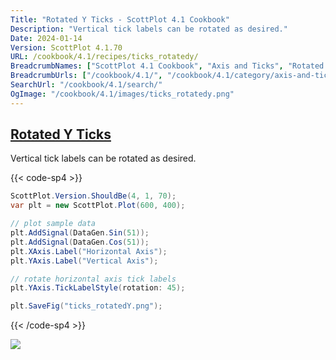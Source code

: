 ```yaml
---
Title: "Rotated Y Ticks - ScottPlot 4.1 Cookbook"
Description: "Vertical tick labels can be rotated as desired."
Date: 2024-01-14
Version: ScottPlot 4.1.70
URL: /cookbook/4.1/recipes/ticks_rotatedy/
BreadcrumbNames: ["ScottPlot 4.1 Cookbook", "Axis and Ticks", "Rotated Y Ticks"]
BreadcrumbUrls: ["/cookbook/4.1/", "/cookbook/4.1/category/axis-and-ticks", "/cookbook/4.1/recipes/ticks_rotatedy/"]
SearchUrl: "/cookbook/4.1/search/"
OgImage: "/cookbook/4.1/images/ticks_rotatedy.png"
---
```


<h2><a id='rotated-y-ticks' href='/cookbook/4.1/recipes/ticks_rotatedy/'>Rotated Y Ticks</a></h2>

Vertical tick labels can be rotated as desired.

{{< code-sp4 >}}

```cs
ScottPlot.Version.ShouldBe(4, 1, 70);
var plt = new ScottPlot.Plot(600, 400);

// plot sample data
plt.AddSignal(DataGen.Sin(51));
plt.AddSignal(DataGen.Cos(51));
plt.XAxis.Label("Horizontal Axis");
plt.YAxis.Label("Vertical Axis");

// rotate horizontal axis tick labels
plt.YAxis.TickLabelStyle(rotation: 45);

plt.SaveFig("ticks_rotatedY.png");
```

{{< /code-sp4 >}}

<img src='../../images/ticks_rotatedy.png' class='d-block mx-auto my-5' />


